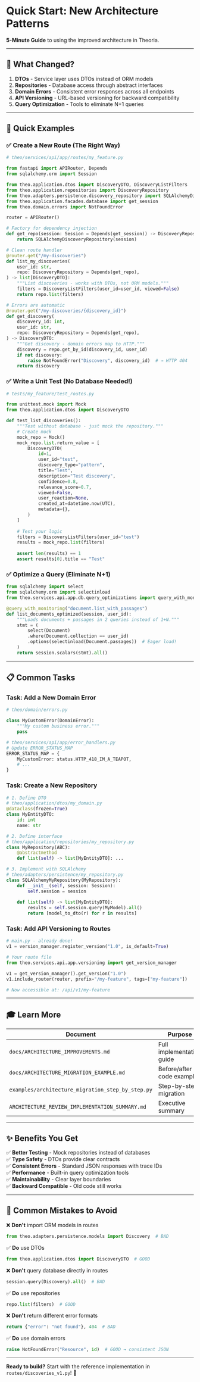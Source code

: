 # Quick Start: New Architecture Patterns

**5-Minute Guide** to using the improved architecture in Theoria.

---

## 🎯 What Changed?

1. **DTOs** - Service layer uses DTOs instead of ORM models
2. **Repositories** - Database access through abstract interfaces
3. **Domain Errors** - Consistent error responses across all endpoints
4. **API Versioning** - URL-based versioning for backward compatibility
5. **Query Optimization** - Tools to eliminate N+1 queries

---

## 🚀 Quick Examples

### ✅ Create a New Route (The Right Way)

```python
# theo/services/api/app/routes/my_feature.py

from fastapi import APIRouter, Depends
from sqlalchemy.orm import Session

from theo.application.dtos import DiscoveryDTO, DiscoveryListFilters
from theo.application.repositories import DiscoveryRepository
from theo.adapters.persistence.discovery_repository import SQLAlchemyDiscoveryRepository
from theo.application.facades.database import get_session
from theo.domain.errors import NotFoundError

router = APIRouter()

# Factory for dependency injection
def get_repo(session: Session = Depends(get_session)) -> DiscoveryRepository:
    return SQLAlchemyDiscoveryRepository(session)

# Clean route handler
@router.get("/my-discoveries")
def list_my_discoveries(
    user_id: str,
    repo: DiscoveryRepository = Depends(get_repo),
) -> list[DiscoveryDTO]:
    """List discoveries - works with DTOs, not ORM models."""
    filters = DiscoveryListFilters(user_id=user_id, viewed=False)
    return repo.list(filters)

# Errors are automatic
@router.get("/my-discoveries/{discovery_id}")
def get_discovery(
    discovery_id: int,
    user_id: str,
    repo: DiscoveryRepository = Depends(get_repo),
) -> DiscoveryDTO:
    """Get discovery - domain errors map to HTTP."""
    discovery = repo.get_by_id(discovery_id, user_id)
    if not discovery:
        raise NotFoundError("Discovery", discovery_id)  # → HTTP 404
    return discovery
```

### ✅ Write a Unit Test (No Database Needed!)

```python
# tests/my_feature/test_routes.py

from unittest.mock import Mock
from theo.application.dtos import DiscoveryDTO

def test_list_discoveries():
    """Test without database - just mock the repository."""
    # Create mock
    mock_repo = Mock()
    mock_repo.list.return_value = [
        DiscoveryDTO(
            id=1,
            user_id="test",
            discovery_type="pattern",
            title="Test",
            description="Test discovery",
            confidence=0.8,
            relevance_score=0.7,
            viewed=False,
            user_reaction=None,
            created_at=datetime.now(UTC),
            metadata={},
        )
    ]
    
    # Test your logic
    filters = DiscoveryListFilters(user_id="test")
    results = mock_repo.list(filters)
    
    assert len(results) == 1
    assert results[0].title == "Test"
```

### ✅ Optimize a Query (Eliminate N+1)

```python
from sqlalchemy import select
from sqlalchemy.orm import selectinload
from theo.services.api.app.db.query_optimizations import query_with_monitoring

@query_with_monitoring("document.list_with_passages")
def list_documents_optimized(session, user_id):
    """Loads documents + passages in 2 queries instead of 1+N."""
    stmt = (
        select(Document)
        .where(Document.collection == user_id)
        .options(selectinload(Document.passages))  # Eager load!
    )
    return session.scalars(stmt).all()
```

---

## 📋 Common Tasks

### Task: Add a New Domain Error

```python
# theo/domain/errors.py

class MyCustomError(DomainError):
    """My custom business error."""
    pass

# theo/services/api/app/error_handlers.py
# Update ERROR_STATUS_MAP
ERROR_STATUS_MAP = {
    MyCustomError: status.HTTP_418_IM_A_TEAPOT,
    # ...
}
```

### Task: Create a New Repository

```python
# 1. Define DTO
# theo/application/dtos/my_domain.py
@dataclass(frozen=True)
class MyEntityDTO:
    id: int
    name: str

# 2. Define interface
# theo/application/repositories/my_repository.py
class MyRepository(ABC):
    @abstractmethod
    def list(self) -> list[MyEntityDTO]: ...

# 3. Implement with SQLAlchemy
# theo/adapters/persistence/my_repository.py
class SQLAlchemyMyRepository(MyRepository):
    def __init__(self, session: Session):
        self.session = session
    
    def list(self) -> list[MyEntityDTO]:
        results = self.session.query(MyModel).all()
        return [model_to_dto(r) for r in results]
```

### Task: Add API Versioning to Routes

```python
# main.py - already done!
v1 = version_manager.register_version("1.0", is_default=True)

# Your route file
from theo.services.api.app.versioning import get_version_manager

v1 = get_version_manager().get_version("1.0")
v1.include_router(router, prefix="/my-feature", tags=["my-feature"])

# Now accessible at: /api/v1/my-feature
```

---

## 🎓 Learn More

| Document | Purpose |
|----------|---------|
| `docs/ARCHITECTURE_IMPROVEMENTS.md` | Full implementation guide |
| `docs/ARCHITECTURE_MIGRATION_EXAMPLE.md` | Before/after code examples |
| `examples/architecture_migration_step_by_step.py` | Step-by-step migration |
| `ARCHITECTURE_REVIEW_IMPLEMENTATION_SUMMARY.md` | Executive summary |

---

## ✨ Benefits You Get

✅ **Better Testing** - Mock repositories instead of databases  
✅ **Type Safety** - DTOs provide clear contracts  
✅ **Consistent Errors** - Standard JSON responses with trace IDs  
✅ **Performance** - Built-in query optimization tools  
✅ **Maintainability** - Clear layer boundaries  
✅ **Backward Compatible** - Old code still works  

---

## 🚨 Common Mistakes to Avoid

❌ **Don't** import ORM models in routes
```python
from theo.adapters.persistence.models import Discovery  # BAD
```

✅ **Do** use DTOs
```python
from theo.application.dtos import DiscoveryDTO  # GOOD
```

❌ **Don't** query database directly in routes
```python
session.query(Discovery).all()  # BAD
```

✅ **Do** use repositories
```python
repo.list(filters)  # GOOD
```

❌ **Don't** return different error formats
```python
return {"error": "not found"}, 404  # BAD
```

✅ **Do** use domain errors
```python
raise NotFoundError("Resource", id)  # GOOD → consistent JSON
```

---

**Ready to build?** Start with the reference implementation in `routes/discoveries_v1.py`! 🎉
